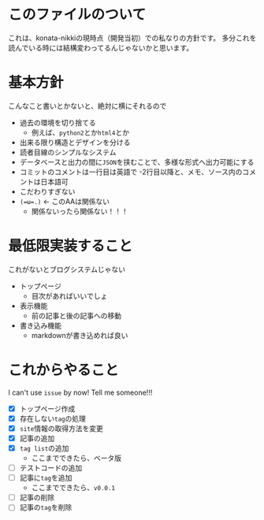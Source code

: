 # このファイルのついて
これは、konata-nikkiの現時点（開発当初）での私なりの方針です。
多分これを読んでいる時には結構変わってるんじゃないかと思います。

# 基本方針
こんなこと書いとかないと、絶対に横にそれるので
- 過去の環境を切り捨てる
	- 例えば、`python2`とか`html4`とか
- 出来る限り構造とデザインを分ける
- 読者目線のシンプルなシステム
- データベースと出力の間に`JSON`を挟むことで、多様な形式へ出力可能にする
- コミットのコメントは一行目は英語で
	-2行目以降と、メモ、ソース内のコメントは日本語可
- こだわりすぎない
- `(=ω=.)` <- このAAは関係ない
	- 関係ないったら関係ない！！！

# 最低限実装すること
これがないとブログシステムじゃない
- トップページ
	- 目次があればいいでしょ
- 表示機能
	- 前の記事と後の記事への移動
- 書き込み機能
	- markdownが書き込めれば良い

# これからやること
I can't use `issue` by now! Tell me someone!!!
- [x] トップページ作成
- [x] 存在しない`tag`の処理
- [x] `site`情報の取得方法を変更
- [x] 記事の追加
- [x] `tag list`の追加
	- ここまでできたら、ベータ版
- [ ] テストコードの追加
- [ ] 記事に`tag`を追加
	- ここまでできたら、`v0.0.1`
- [ ] 記事の削除
- [ ] 記事の`tag`を削除
